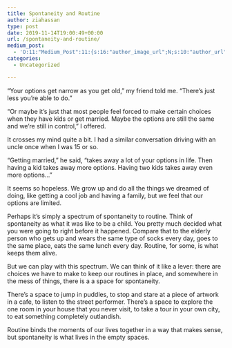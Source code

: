 ```yaml
---
title: Spontaneity and Routine
author: ziahassan
type: post
date: 2019-11-14T19:00:49+00:00
url: /spontaneity-and-routine/
medium_post:
  - 'O:11:"Medium_Post":11:{s:16:"author_image_url";N;s:10:"author_url";N;s:11:"byline_name";N;s:12:"byline_email";N;s:10:"cross_link";N;s:2:"id";N;s:21:"follower_notification";N;s:7:"license";N;s:14:"publication_id";N;s:6:"status";N;s:3:"url";N;}'
categories:
  - Uncategorized

---
```

&#8220;Your options get narrow as you get old,&#8221; my friend told me. &#8220;There&#8217;s just less you&#8217;re able to do.&#8221;

&#8220;Or maybe it&#8217;s just that most people feel forced to make certain choices when they have kids or get married. Maybe the options are still the same and we&#8217;re still in control,&#8221; I offered.

It crosses my mind quite a bit. I had a similar conversation driving with an uncle once when I was 15 or so.

&#8220;Getting married,&#8221; he said, &#8220;takes away a lot of your options in life. Then having a kid takes away more options. Having two kids takes away even more options&#8230;&#8221;

It seems so hopeless. We grow up and do all the things we dreamed of doing, like getting a cool job and having a family, but we feel that our options are limited.

Perhaps it&#8217;s simply a spectrum of spontaneity to routine. Think of spontaneity as what it was like to be a child. You pretty much decided what you were going to right before it happened. Compare that to the elderly person who gets up and wears the same type of socks every day, goes to the same place, eats the same lunch every day. Routine, for some, is what keeps them alive.

But we can play with this spectrum. We can think of it like a lever: there are choices we have to make to keep our routines in place, and somewhere in the mess of things, there is a a space for spontaneity.

There&#8217;s a space to jump in puddles, to stop and stare at a piece of artwork in a cafe, to listen to the street performer. There&#8217;s a space to explore the one room in your house that you never visit, to take a tour in your own city, to eat something completely outlandish.

Routine binds the moments of our lives together in a way that makes sense, but spontaneity is what lives in the empty spaces.